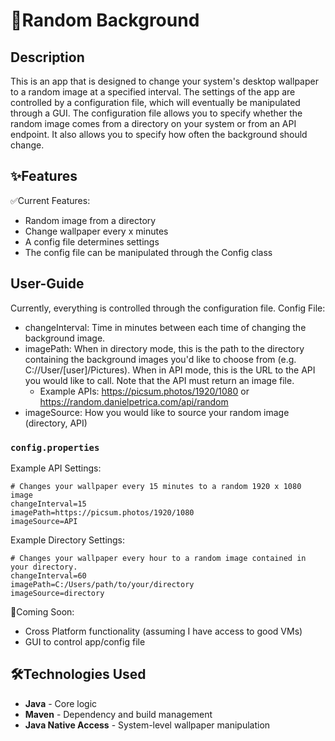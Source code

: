 # 🎲Random Background
## Description
This is an app that is designed to change your system's desktop wallpaper to a random image at a specified interval.
The settings of the app are controlled by a configuration file, which will eventually be manipulated through a GUI. 
The configuration file allows you to specify whether the random image comes from a directory on your system or from an API endpoint. It also allows you to specify how often the background should change.

## ✨Features
✅Current Features:
- Random image from a directory
- Change wallpaper every x minutes
- A config file determines settings
- The config file can be manipulated through the Config class

## User-Guide
Currently, everything is controlled through the configuration file.
Config File:
- changeInterval: Time in minutes between each time of changing the background image.
- imagePath: When in directory mode, this is the path to the directory containing the background images you'd like to choose from (e.g. C://User/[user]/Pictures). When in API mode, this is the URL to the API you would like to call. Note that the API must return an image file.
  - Example APIs: https://picsum.photos/1920/1080 or https://random.danielpetrica.com/api/random
- imageSource: How you would like to source your random image (directory, API)

### `config.properties`
Example API Settings: 
```
# Changes your wallpaper every 15 minutes to a random 1920 x 1080 image
changeInterval=15
imagePath=https://picsum.photos/1920/1080
imageSource=API
```

Example Directory Settings:
```
# Changes your wallpaper every hour to a random image contained in your directory. 
changeInterval=60
imagePath=C:/Users/path/to/your/directory
imageSource=directory
```

🚧Coming Soon:
- Cross Platform functionality (assuming I have access to good VMs)
- GUI to control app/config file

## 🛠️Technologies Used
- **Java** - Core logic
- **Maven** - Dependency and build management
- **Java Native Access** - System-level wallpaper manipulation
